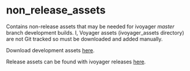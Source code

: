 # non_release_assets
Contains non-release assets that may be needed for ivoyager *master* branch development builds. I, Voyager assets (ivoyager_assets directory) are not Git tracked so must be downloaded and added manually.

Download development assets [here](https://github.com/ivoyager/non_release_assets/releases).

Release assets can be found with ivoyager releases [here](https://github.com/ivoyager/ivoyager/releases).
